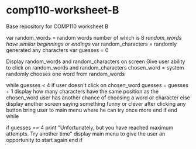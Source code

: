 # comp110-worksheet-B
Base repository for COMP110 worksheet B

var random_words = random words number of which is 8
*random_words have similar beginnings or endings*
var random_characters = randomly generated any characters
var guesses = 0

Display random_words and random_characters on screen 
Give user ability to click on random_words and random_characters
chosen_word = system randomly chooses one word from random_words

while guesses < 4
   if user doesn't click on chosen_word
      guesses = guesses + 1
      display how many characters have the same position as the chosen_word
      user has another chance of choosing a word or character
   else
      display another screen saying something funny or clever
      after clicking any button bring user to main menu where he can try once more
   end if
end while

if guesses == 4
   print "Unfortunately, but you have reached maximum attempts. Try another time"
   display main menu to give the user an opportunity to start again
end if
